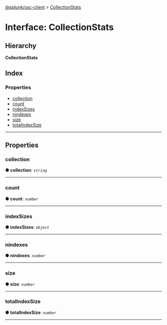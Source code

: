 [@splunk/ssc-client](../README.md) > [CollectionStats](../interfaces/collectionstats.md)

# Interface: CollectionStats

## Hierarchy

**CollectionStats**

## Index

### Properties

* [collection](collectionstats.md#collection)
* [count](collectionstats.md#count)
* [indexSizes](collectionstats.md#indexsizes)
* [nindexes](collectionstats.md#nindexes)
* [size](collectionstats.md#size)
* [totalIndexSize](collectionstats.md#totalindexsize)

---

## Properties

<a id="collection"></a>

###  collection

**● collection**: *`string`*

___
<a id="count"></a>

###  count

**● count**: *`number`*

___
<a id="indexsizes"></a>

###  indexSizes

**● indexSizes**: *`object`*

___
<a id="nindexes"></a>

###  nindexes

**● nindexes**: *`number`*

___
<a id="size"></a>

###  size

**● size**: *`number`*

___
<a id="totalindexsize"></a>

###  totalIndexSize

**● totalIndexSize**: *`number`*

___

